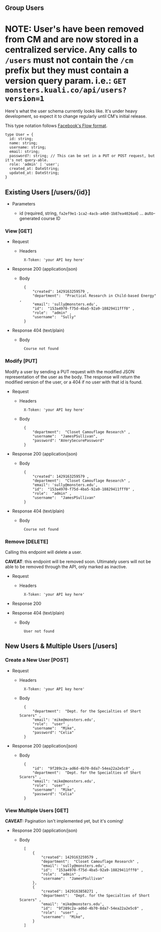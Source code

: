 ## Group Users

# NOTE: User's have been removed from CM and are now stored in a centralized service. Any calls to `/users` must not contain the `/cm` prefix but they must contain a version query param. i.e.: `GET monsters.kuali.co/api/users?version=1`

Here's what the user schema currently looks like. It's under heavy development, so expect it to change regularly until CM's initial release.

This type notation follows [Facebook's Flow format](http://flowtype.org/).

```
type User = {
  id: string;
  name: string;
  username: string;
  email: string;
  password?: string; // This can be set in a PUT or POST request, but it's not query-able.
  role: 'admin' | 'user';
  created_at: DateString;
  updated_at: DateString;
}
```

## Existing Users [/users/{id}]

+ Parameters

	+ id (required, string, `fa2ef9e1-1ca2-4acb-a4b0-1b87ea4026a4`) ... auto-generated course ID

### View [GET]

+ Request

	+ Headers

			X-Token: 'your API key here'

+ Response 200 (application/json)

	+ Body

			{
				"created": 1429163259579 ,
				"department":  "Practical Research in Child-based Energy" ,
				"email": 'sully@monsters.edu',
				"id":  "153a4970-f75d-4ba5-92a9-18829411fff0" ,
				"role":  "admin" ,
				"username":  "Sully"
			}

+ Response 404 (text/plain)

	+ Body

			Course not found


### Modify [PUT]

Modify a user by sending a PUT request with the modified JSON representation of the user as the body. The response will return the modified version of the user, or a 404 if no user with that id is found.

+ Request

	+ Headers

			X-Token: 'your API key here'

	+ Body

			{
				"department":  "Closet Camouflage Research" ,
				"username":  "JamesPSullivan",
				"password": "AVerySecurePassword"
			}

+ Response 200 (application/json)

	+ Body

			{
				"created": 1429163259579 ,
				"department":  "Closet Camouflage Research" ,
				"email": 'sully@monsters.edu',
				"id":  "153a4970-f75d-4ba5-92a9-18829411fff0" ,
				"role":  "admin" ,
				"username":  "JamesPSullivan"
			}

+ Response 404 (text/plain)

	+ Body

			Course not found

### Remove [DELETE]

Calling this endpoint will delete a user.

**CAVEAT**: this endpoint will be removed soon. Ultimately users will not be able to be removed through the API, only marked as inactive.

+ Request

	+ Headers

			X-Token: 'your API key here'

+ Response 200

+ Response 404 (text/plain)

	+ Body

			User not found

## New Users & Multiple Users [/users]

### Create a New User [POST]

+ Request

	+ Headers

			X-Token: 'your API key here'

	+ Body

			{
				"department":  "Dept. for the Specialties of Short Scarers" ,
				"email": 'mike@monsters.edu',
				"role":  "user" ,
				"username":  "Mike",
				"password": "Celia"
			}

+ Response 200 (application/json)

	+ Body

			{
				"id":  "9f289c2a-ad6d-4b70-8da7-54ea22a2e5c0" ,
				"department":  "Dept. for the Specialties of Short Scarers" ,
				"email": 'mike@monsters.edu',
				"role":  "user" ,
				"username":  "Mike",
				"password": "Celia"
			}

### View Multiple Users [GET]

**CAVEAT:** Pagination isn't implemented yet, but it's coming!

+ Response 200 (application/json)

	+ Body

			[
				{
					"created": 1429163259579 ,
					"department":  "Closet Camouflage Research" ,
					"email": 'sully@monsters.edu',
					"id":  "153a4970-f75d-4ba5-92a9-18829411fff0" ,
					"role":  "admin" ,
					"username":  "JamesPSullivan"
				},
				{
					"created": 1429163858271 ,
					"department":  "Dept. for the Specialties of Short Scarers" ,
					"email": 'mike@monsters.edu',
					"id":  "9f289c2a-ad6d-4b70-8da7-54ea22a2e5c0" ,
					"role":  "user" ,
					"username":  "Mike",
				}
			]
